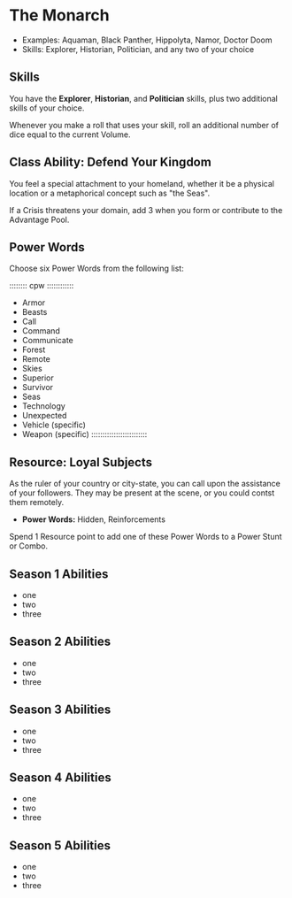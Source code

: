 # The Monarch 

- Examples: Aquaman, Black Panther, Hippolyta, Namor, Doctor Doom
- Skills: Explorer, Historian, Politician, and any two of your choice

## Skills

You have the **Explorer**, **Historian**, and **Politician** skills, plus two
additional skills of your choice.

Whenever you make a roll that uses your skill, roll an additional number of 
dice equal to the current Volume.

## Class Ability: Defend Your Kingdom

You feel a special attachment to your homeland, whether it be
a physical location or a metaphorical concept such as "the Seas".

If a Crisis threatens your domain, add 3 when you form
or contribute to the Advantage Pool.

## Power Words

Choose six Power Words from the following list:

:::::::: cpw ::::::::::::
- Armor
- Beasts
- Call
- Command
- Communicate
- Forest
- Remote
- Skies
- Superior
- Survivor
- Seas
- Technology
- Unexpected
- Vehicle (specific)
- Weapon (specific)
:::::::::::::::::::::::::

## Resource: Loyal Subjects

As the ruler of your country or city-state, you can call upon
the assistance of your followers. They may be present at the
scene, or you could contst them remotely.

- **Power Words:** Hidden, Reinforcements

Spend 1 Resource point to add one of these Power Words to a 
Power Stunt or Combo.

## Season 1 Abilities

- one
- two
- three

## Season 2 Abilities

- one
- two
- three

## Season 3 Abilities

- one
- two
- three

## Season 4 Abilities

- one
- two
- three

## Season 5 Abilities

- one
- two
- three

